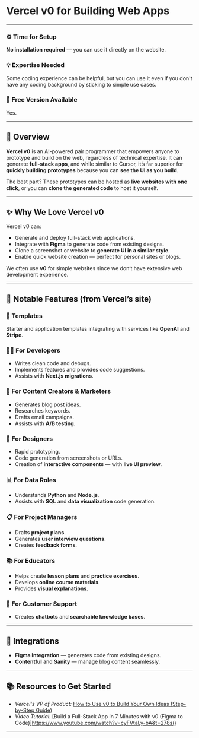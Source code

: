 #  Vercel v0 for Building Web Apps
---

### ⚙️ Time for Setup

**No installation required** — you can use it directly on the website.

### 💡 Expertise Needed

Some coding experience can be helpful, but you can use it even if you don't have any coding background by sticking to simple use cases.

### 💸 Free Version Available

Yes.

---

## 🧠 Overview

**Vercel v0** is an AI-powered pair programmer that empowers anyone to prototype and build on the web, regardless of technical expertise. It can generate **full-stack apps**, and while similar to Cursor, it’s far superior for **quickly building prototypes** because you can **see the UI as you build**.

The best part? These prototypes can be hosted as **live websites with one click**, or you can **clone the generated code** to host it yourself.

---

## ✨ Why We Love Vercel v0

Vercel v0 can:

* Generate and deploy full-stack web applications.
* Integrate with **Figma** to generate code from existing designs.
* Clone a screenshot or website to **generate UI in a similar style**.
* Enable quick website creation — perfect for personal sites or blogs.

We often use **v0** for simple websites since we don’t have extensive web development experience.

---

## 🧩 Notable Features (from Vercel’s site)

### 🔧 Templates

Starter and application templates integrating with services like **OpenAI** and **Stripe**.

### 👨‍💻 For Developers

* Writes clean code and debugs.
* Implements features and provides code suggestions.
* Assists with **Next.js migrations**.

### 📝 For Content Creators & Marketers

* Generates blog post ideas.
* Researches keywords.
* Drafts email campaigns.
* Assists with **A/B testing**.

### 🎨 For Designers

* Rapid prototyping.
* Code generation from screenshots or URLs.
* Creation of **interactive components** — with **live UI preview**.

### 📊 For Data Roles

* Understands **Python** and **Node.js**.
* Assists with **SQL** and **data visualization** code generation.

### 📋 For Project Managers

* Drafts **project plans**.
* Generates **user interview questions**.
* Creates **feedback forms**.

### 📚 For Educators

* Helps create **lesson plans** and **practice exercises**.
* Develops **online course materials**.
* Provides **visual explanations**.

### 💬 For Customer Support

* Creates **chatbots** and **searchable knowledge bases**.

---

## 🔌 Integrations

* **Figma Integration** — generates code from existing designs.
* **Contentful** and **Sanity** — manage blog content seamlessly.

---

## 📚 Resources to Get Started

* *Vercel's VP of Product:* [How to Use v0 to Build Your Own Ideas (Step-by-Step Guide)](https://www.youtube.com/watch?v=sCFS_U7d9Do)
* *Video Tutorial:* [Build a Full-Stack App in 7 Minutes with v0 (Figma to Code)]https://www.youtube.com/watch?v=cyFVtaLy-bA&t=278s()

---


